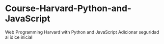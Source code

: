 # Course-Harvard-Python-and-JavaScript
Web Programming Harvard with Python and JavaScript
Adicionar seguridad al ídice inicial
